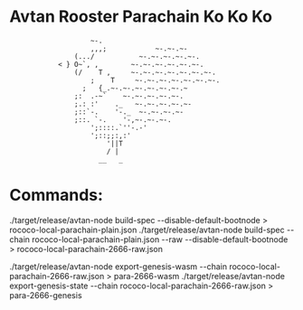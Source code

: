 # Avtan Rooster Parachain Ko Ko Ko 

                        ~-.
                        ,,,;            ~-.~-.~-
                    (.../           ~-.~-.~-.~-.~-.
                < } O~`, ,        ~-.~-.~-.~-.~-.~-.
                    (/    T ,     ~-.~-.~-.~-.~-.~-.~-.
                        ;    T     ~-.~-.~-.~-.~-.~-.~-.
                      ;   {_.~-.~-.~-.~-.~-.~-.~
                    ;:  .-~`    ~-.~-.~-.~-.~-.
                    ;.: :'    ._   ~-.~-.~-.~-.~-
                    ;::`-.    '-._  ~-.~-.~-.~-
                    ;::. `-.    '-,~-.~-.~-.
                        ';::::.`''-.-'
                        ';::;;:,:'
                            '||T
                            / |
                          __   _

# Commands:

./target/release/avtan-node build-spec --disable-default-bootnode > rococo-local-parachain-plain.json
./target/release/avtan-node build-spec --chain rococo-local-parachain-plain.json --raw --disable-default-bootnode > rococo-local-parachain-2666-raw.json

./target/release/avtan-node  export-genesis-wasm --chain rococo-local-parachain-2666-raw.json > para-2666-wasm
./target/release/avtan-node  export-genesis-state --chain rococo-local-parachain-2666-raw.json > para-2666-genesis
